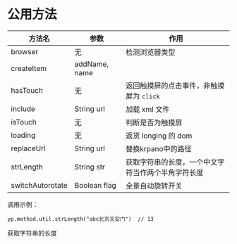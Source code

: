 # 公用方法

方法名 |  参数 |  作用
-----|----|----
browser | 无  | 检测浏览器类型
createItem | addName, name |
hasTouch | 无  | 返回触摸屏的点击事件，非触摸屏为 `click`
include | String url | 加载 xml 文件
isTouch | 无  | 判断是否为触摸屏
loading | 无  | 返货 longing 的 dom
replaceUrl | String url | 替换krpano中的路径
strLength | String str | 获取字符串的长度，一个中文字符当作两个半角字符长度
switchAutorotate | Boolean flag | 全景自动旋转开关

调用示例：

    yp.method.util.strLength("abc北京天安门")  // 13

获取字符串的长度
